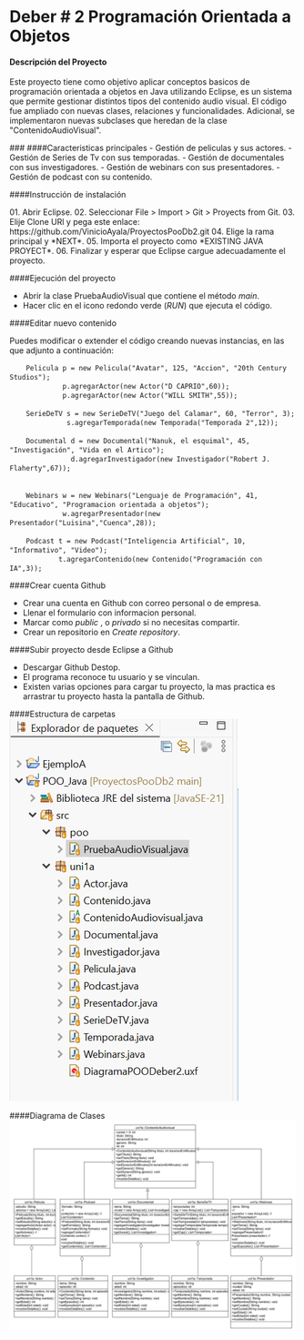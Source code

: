 # Deber # 2 Programación Orientada a Objetos
#### Descripción del Proyecto
<P>
Este proyecto tiene como objetivo aplicar conceptos basicos de programación orientada a objetos en Java utilizando Eclipse, es un sistema que permite gestionar distintos tipos del contenido audio visual.
El código fue ampliado con  nuevas clases, relaciones y funcionalidades.
Adicional, se implementaron nuevas subclases que heredan de la clase "ContenidoAudioVisual".
</P>
###     
####Caracteristicas principales
- Gestión de peliculas y sus actores.
- Gestión de Series de Tv con sus temporadas.
- Gestión de documentales con sus investigadores.
- Gestión de webinars con sus presentadores.
- Gestión de podcast con su contenido.
   
####Instrucción de instalación
<p>
01. Abrir Eclipse.
02. Seleccionar File > Import > Git > Proyects from Git.
03. Elije Clone URl y pega este enlace: https://github.com/VinicioAyala/ProyectosPooDb2.git
04. Elige la rama principal y *NEXT*.
05. Importa el proyecto como *EXISTING JAVA PROYECT*.
06. Finalizar y esperar que Eclipse cargue adecuadamente el proyecto.
</p>

####Ejecución del proyecto
- Abrir la clase PruebaAudioVisual que contiene el método *main*.
- Hacer clic en el icono redondo verde (*RUN*) que ejecuta el código.

####Editar nuevo contenido
<p>Puedes modificar o extender el código creando nuevas instancias, en las que adjunto a continuación: </p>

	    Pelicula p = new Pelicula("Avatar", 125, "Accion", "20th Century Studios");
                 p.agregarActor(new Actor("D CAPRIO",60));
                 p.agregarActor(new Actor("WILL SMITH",55));
        
        SerieDeTV s = new SerieDeTV("Juego del Calamar", 60, "Terror", 3);
        		  s.agregarTemporada(new Temporada("Temporada 2",12));
        		  
        Documental d = new Documental("Nanuk, el esquimal", 45, "Investigación", "Vida en el Artico");
        		   d.agregarInvestigador(new Investigador("Robert J. Flaherty",67));
        
        		   
        Webinars w = new Webinars("Lenguaje de Programación", 41, "Educativo", "Programacion orientada a objetos");
                 w.agregarPresentador(new Presentador("Luisina","Cuenca",28));
        
        Podcast t = new Podcast("Inteligencia Artificial", 10, "Informativo", "Video");
                t.agregarContenido(new Contenido("Programación con IA",3));

####Crear cuenta Github
- Crear una cuenta en Github con correo personal o de empresa.
- Llenar el formulario con informacion personal.
- Marcar como *public* , o *privado*  si no necesitas compartir.
- Crear un repositorio en *Create repository*.

####Subir proyecto desde Eclipse a Github
- Descargar Github Destop.
- El programa reconoce tu usuario y se vinculan.
- Existen varias opciones para cargar tu proyecto, la mas practica es arrastrar tu proyecto hasta la pantalla de Github.

####Estructura de carpetas
![Carpetas](https://github.com/VinicioAyala/ProyectosPooDb2/blob/5e8782689a893072b06d7697c2f20a859af350d8/CapturaPOO2.PNG)

####Diagrama de Clases
![Diagrama realizado con UML Common Elements](https://github.com/VinicioAyala/ProyectosPooDb2/blob/beda63ba49a4a633b81783cd226f8237aeedadf1/DiagramaPOODeber2.jpg)
